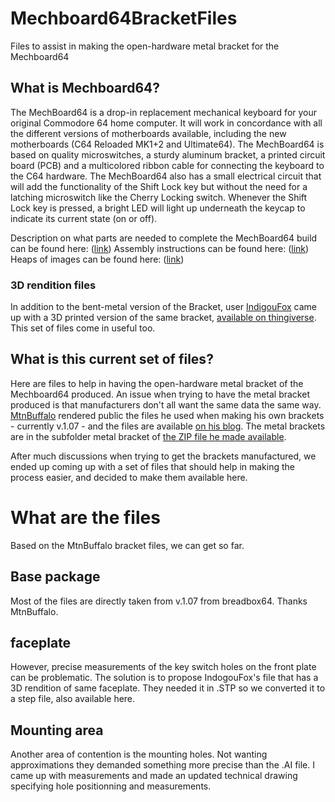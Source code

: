 # Mechboard64BracketFiles
Files to assist in making the open-hardware metal bracket for the Mechboard64

## What is Mechboard64?
The MechBoard64 is a drop-in replacement mechanical keyboard for your original Commodore 64 home computer. It will work in concordance with all the different versions of motherboards available, including the new motherboards (C64 Reloaded MK1+2 and Ultimate64). The MechBoard64 is based on quality microswitches, a sturdy aluminum bracket, a printed circuit board (PCB) and a multicolored ribbon cable for connecting the keyboard to the C64 hardware. The MechBoard64 also has a small electrical circuit that will add the functionality of the Shift Lock key but without the need for a latching microswitch like the Cherry Locking switch. Whenever the Shift Lock key is pressed, a bright LED will light up underneath the keycap to indicate its current state (on or off).

Description on what parts are needed to complete the MechBoard64 build can be found here: ([link](https://www.breadbox64.com/blog/diy-mechboard64/))
Assembly instructions can be found here: ([link](https://www.breadbox64.com/mechboard64-2/mechboard64-assembly-instructions/))
Heaps of images can be found here: ([link](https://www.breadbox64.com/blog/the-mechboard64/))

### 3D rendition files
In addition to the bent-metal version of the Bracket, user [IndigouFox](https://www.thingiverse.com/indigoufox/designs) came up with a 3D printed version of the same bracket, [available on thingiverse](https://www.thingiverse.com/thing:5448321). This set of files come in useful too.

## What is this current set of files?
Here are files to help in having the open-hardware metal bracket of the Mechboard64 produced. An issue when trying to have the metal bracket produced is that manufacturers don't all want the same data the same way. [MtnBuffalo](https://www.pcbway.com/project/member/?bmbno=67FED125-1063-4F) rendered public the files he used when making his own brackets - currently v.1.07 - and the files are available [on his blog](https://www.breadbox64.com/blog/diy-mechboard64/).
The metal brackets are in the subfolder metal bracket of [the ZIP file he made available](https://www.breadbox64.com/wp-content/uploads/2021/04/DIY_MechBoard64_107LED_Mod.zip).

After much discussions when trying to get the brackets manufactured, we ended up coming up with a set of files that should help in making the process easier, and decided to make them available here.

# What are the files
Based on the MtnBuffalo bracket files, we can get so far. 

## Base package
Most of the files are directly taken from v.1.07 from breadbox64. Thanks MtnBuffalo.

## faceplate
However, precise measurements of the key switch holes on the front plate can be problematic. The solution is to propose IndogouFox's file that has a 3D rendition of same faceplate. They needed it in .STP so we converted it to a step file, also available here.

## Mounting area
Another area of contention is the mounting holes. Not wanting approximations they demanded something more precise than the .AI file. I came up with measurements and made an updated technical drawing specifying hole positionning and measurements.
